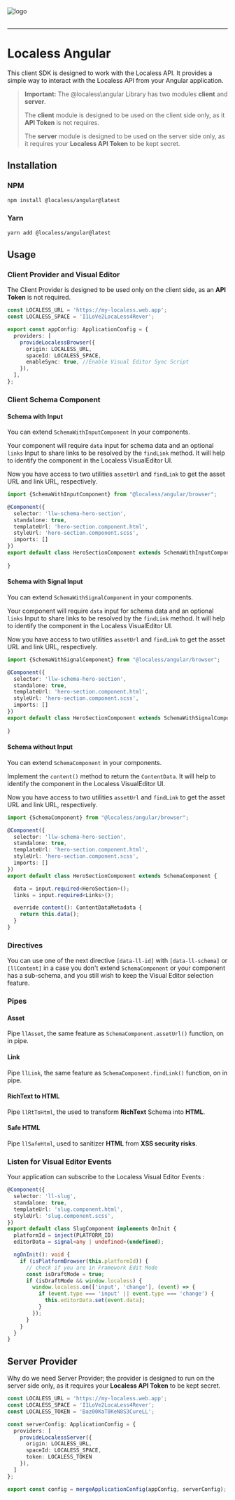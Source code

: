 <br/>
<br/>
<img src="https://github.com/Lessify/localess/wiki/img/logo-adaptive.svg" alt="logo">
<br/>
<br/>

----

# Localess Angular

This client SDK is designed to work with the Localess API. It provides a simple way to interact with the Localess API from your Angular application.

> **Important:**
> The @localess\angular Library has two modules **client** and **server**.
>
> The **client** module is designed to be used on the client side only, as it **API Token** is not requires.
>
> The **server** module is designed to be used on the server side only, as it requires your **Localess API Token** to be kept secret.

## Installation

### NPM
````bash
npm install @localess/angular@latest
````

### Yarn
````bash
yarn add @localess/angular@latest
````

## Usage

### Client Provider and Visual Editor
The Client Provider is designed to be used only on the client side, as an **API Token** is not required.

````ts
const LOCALESS_URL = 'https://my-localess.web.app';
const LOCALESS_SPACE = 'I1LoVe2LocaLess4Rever';

export const appConfig: ApplicationConfig = {
  providers: [
    provideLocalessBrowser({
      origin: LOCALESS_URL,
      spaceId: LOCALESS_SPACE,
      enableSync: true, //Enable Visual Editor Sync Script
    }),
  ],
};
````

### Client Schema Component

#### Schema with Input
You can extend `SchemaWithInputComponent` In your components.

Your component will require `data` input for schema data and an optional `links` Input to share links to be resolved by the `findLink` method.
It will help to identify the component in the Localess VisualEditor UI.

Now you have access to two utilities `assetUrl` and `findLink` to get the asset URL and link URL, respectively.

````ts
import {SchemaWithInputComponent} from "@localess/angular/browser";

@Component({
  selector: 'llw-schema-hero-section',
  standalone: true,
  templateUrl: 'hero-section.component.html',
  styleUrl: 'hero-section.component.scss',
  imports: []
})
export default class HeroSectionComponent extends SchemaWithInputComponent<HeroSection> {
  
}
````

#### Schema with Signal Input
You can extend `SchemaWithSignalComponent` in your components.

Your component will require `data` input for schema data and an optional `links` Input to share links to be resolved by the `findLink` method.
It will help to identify the component in the Localess VisualEditor UI.

Now you have access to two utilities `assetUrl` and `findLink` to get the asset URL and link URL, respectively.

````ts
import {SchemaWithSignalComponent} from "@localess/angular/browser";

@Component({
  selector: 'llw-schema-hero-section',
  standalone: true,
  templateUrl: 'hero-section.component.html',
  styleUrl: 'hero-section.component.scss',
  imports: []
})
export default class HeroSectionComponent extends SchemaWithSignalComponent<HeroSection> {
  
}
````

#### Schema without Input
You can extend `SchemaComponent` in your components.

Implement the `content()` method to return the `ContentData`. 
It will help to identify the component in the Localess VisualEditor UI.

Now you have access to two utilities `assetUrl` and `findLink` to get the asset URL and link URL, respectively.

````ts
import {SchemaComponent} from "@localess/angular/browser";

@Component({
  selector: 'llw-schema-hero-section',
  standalone: true,
  templateUrl: 'hero-section.component.html',
  styleUrl: 'hero-section.component.scss',
  imports: []
})
export default class HeroSectionComponent extends SchemaComponent {

  data = input.required<HeroSection>();
  links = input.required<Links>();

  override content(): ContentDataMetadata {
    return this.data();
  }
}
````

### Directives
You can use one of the next directive `[data-ll-id]` with `[data-ll-schema]` or `[llContent]` in a case you don't extend `SchemaComponent` or your component has a sub-schema, and you still wish to keep the Visual Editor selection feature.

### Pipes
#### Asset
Pipe `llAsset`, the same feature as `SchemaComponent.assetUrl()` function, on in pipe.
#### Link
Pipe `llLink`, the same feature as `SchemaComponent.findLink()` function, on in pipe.
#### RichText to HTML
Pipe `llRtToHtml`, the used to transform **RichText** Schema into **HTML**.
#### Safe HTML
Pipe `llSafeHtml`, used to sanitizer **HTML** from **XSS security risks**.

### Listen for Visual Editor Events
Your application can subscribe to the Localess Visual Editor Events :
````ts
@Component({
  selector: 'll-slug',
  standalone: true,
  templateUrl: 'slug.component.html',
  styleUrl: 'slug.component.scss',
})
export default class SlugComponent implements OnInit {
  platformId = inject(PLATFORM_ID)
  editorData = signal<any | undefined>(undefined);

  ngOnInit(): void {
    if (isPlatformBrowser(this.platformId)) {
      // check if you are in Framework Edit Mode
      const isDraftMode = true;
      if (isDraftMode && window.localess) {
        window.localess.on(['input', 'change'], (event) => {
          if (event.type === 'input' || event.type === 'change') {
            this.editorData.set(event.data);
          }
        });
      }
    }
  }
}
````

## Server Provider

Why do we need Server Provider; the provider is designed to run on the server side only, as it requires your **Localess API Token** to be kept secret.

````ts
const LOCALESS_URL = 'https://my-localess.web.app';
const LOCALESS_SPACE = 'I1LoVe2LocaLess4Rever';
const LOCALESS_TOKEN = 'Baz00KaT0KeN8S3CureLL';

const serverConfig: ApplicationConfig = {
  providers: [
    provideLocalessServer({
      origin: LOCALESS_URL,
      spaceId: LOCALESS_SPACE,
      token: LOCALESS_TOKEN
    }),
  ]
};

export const config = mergeApplicationConfig(appConfig, serverConfig);
````
